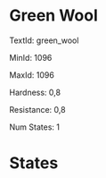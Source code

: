 # Green Wool

TextId: green_wool

MinId: 1096

MaxId: 1096

Hardness: 0,8

Resistance: 0,8


Num States: 1

# States
```

```